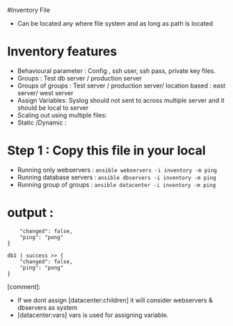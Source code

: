 #Inventory File 
- Can be located any where file system and as long as path is located

# Inventory features
- Behavioural parameter : Config , ssh user, ssh pass, private key files.
- Groups : Test db server / production server
- Groups of groups : Test server / production server/ location based : east server/ west server
- Assign Variables: Syslog should not sent to across multiple server and it should be local to server
- Scaling out using multiple files:
- Static /Dynamic :





# Step 1 : Copy this file in your local 
- Running only webservers : `ansible webservers -i inventory -m ping`
- Running database servers : `ansible dbservers -i inventory -m ping`
- Running group of groups : `ansible datacenter -i inventory -m ping`

# output :
```web1 | success >> {
    "changed": false, 
    "ping": "pong"
}

db1 | success >> {
    "changed": false, 
    "ping": "pong"
}
```

[comment]: 
- If we dont assign [datacenter:children] it will consider webservers & dbservers as system
- [datacenter:vars] vars is used for assigning variable.

